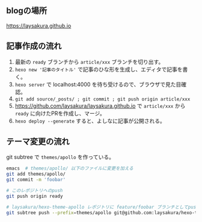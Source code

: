 ## blogの場所

https://laysakura.github.io

## 記事作成の流れ

1. 最新の `ready` ブランチから `article/xxx` ブランチを切り出す。
2. `hexo new '記事のタイトル'` で記事のひな形を生成し、エディタで記事を書く。
3. `hexo server` で localhost:4000 を待ち受けるので、ブラウザで見た目確認。
4. `git add source/_posts/ ; git commit ; git push origin article/xxx`
5. https://github.com/laysakura/laysakura.github.io で `article/xxx` から `ready` に向けたPRを作成し、マージ。
6. `hexo deploy --generate` すると、よしなに記事が公開される。

## テーマ変更の流れ

git subtree で `themes/apollo` を作っている。

```bash
emacs  # themes/apollo/ 以下のファイルに変更を加える
git add themes/apollo/
git commit -m 'foobar'

# このレポジトリへのpush
git push origin ready

# laysakura/hexo-theme-apollo レポジトリに feature/foobar ブランチとしてpushし、PR & mergeしておく
git subtree push --prefix=themes/apollo git@github.com:laysakura/hexo-theme-apollo.git feature/foobar
```
